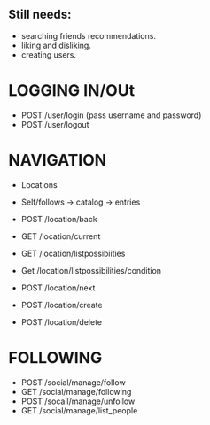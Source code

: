 
## Still needs:
- searching friends recommendations.
- liking and disliking.
- creating users.

# LOGGING IN/OUt
- POST /user/login (pass username and password)
- POST /user/logout

# NAVIGATION
  - Locations
  - Self/follows -> catalog -> entries 

- POST /location/back
- GET /location/current
- GET /location/listpossibiities
- Get /location/listpossibilities/condition
- POST /location/next
- POST /location/create
- POST /location/delete

# FOLLOWING
- POST /social/manage/follow
- GET /social/manage/following
- POST /socail/manage/unfollow
- GET /social/manage/list_people
